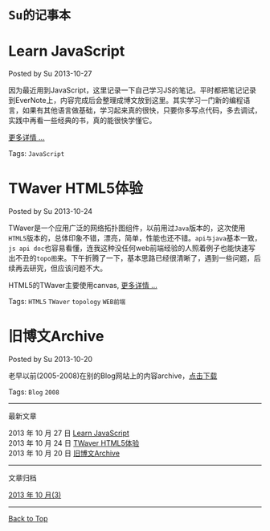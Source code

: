 # `Su的记事本`

# <span id="top1">Learn JavaScript</span>
Posted by Su 2013-10-27

  因为最近用到JavaScript，这里记录一下自己学习JS的笔记。平时都把笔记记录到EverNote上，内容完成后会整理成博文放到这里。其实学习一门新的编程语言，如果有其他语言做基础，学习起来真的很快，只要你多写点代码，多去调试，实践中再看一些经典的书，真的能很快学懂它。

  [更多详情 ...](http://jimsush.github.io/tech/jsstudy.htm)

Tags: `JavaScript`

# TWaver HTML5体验
Posted by Su 2013-10-24

  TWaver是一个应用广泛的网络拓扑图组件，以前用过`Java`版本的，这次使用`HTML5`版本的，总体印象不错，漂亮，简单，性能也还不错。`api与java`基本一致，`js api doc`也容易看懂，连我这种没任何web前端经验的人照着例子也能快速写出不丑的`topo图`来。下午折腾了一下，基本思路已经很清晰了，遇到一些问题，后续再去研究，但应该问题不大。

  HTML5的TWaver主要使用canvas, [更多详情 ...](http://jimsush.github.io/tech/twaverhtml5.htm)

Tags: `HTML5` `TWaver` `topology` `WEB前端`

# 旧博文Archive
Posted by Su 2013-10-20

  老早以前(2005-2008)在别的Blog网站上的内容archive，[点击下载](http://jimsush.github.io/files/jimsu_yourblog.doc)

Tags: `Blog` `2008`
  
    
-------------   
  最新文章      
  
2013 年 10 月 27 日 [Learn JavaScript](http://jimsush.github.io/tech/jsstudy.htm)   
2013 年 10 月 24 日 [TWaver HTML5体验](http://jimsush.github.io/tech/twaverhtml5.htm)  
2013 年 10 月 20 日 [旧博文Archive](http://jimsush.github.io/files/jimsu_yourblog.doc)    
  
    
      
-------------   
  文章归档 

[2013 年 10 月(3) ](http://jimsush.github.io/tech/201310.htm)     
  
  
-------------     
  [Back to Top](#top1)


